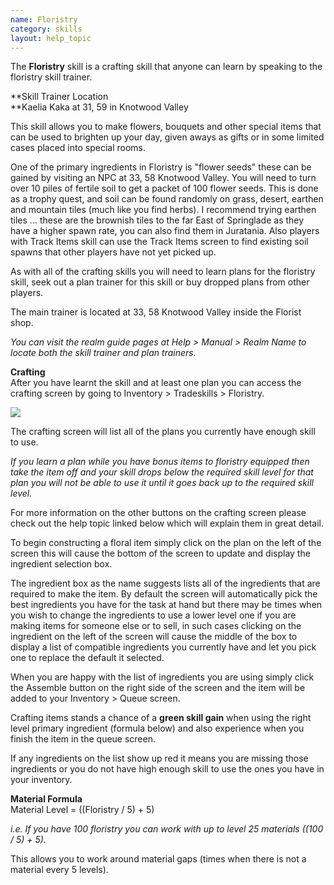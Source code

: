 ```yaml
---
name: Floristry
category: skills
layout: help_topic
---
```

The **Floristry** skill is a crafting skill that anyone can learn by speaking to the floristry skill trainer.

**Skill Trainer Location  
**Kaelia Kaka at 31, 59 in Knotwood Valley

This skill allows you to make flowers, bouquets and other special items that can be used to brighten up your day, given aways as gifts or in some limited cases placed into special rooms.

One of the primary ingredients in Floristry is "flower seeds" these can be gained by visiting an NPC at 33, 58 Knotwood Valley. You will need to turn over 10 piles of fertile soil to get a packet of 100 flower seeds. This is done as a trophy quest, and soil can be found randomly on grass, desert, earthen and mountain tiles (much like you find herbs). I recommend trying earthen tiles ... these are the brownish tiles to the far East of Springlade as they have a higher spawn rate, you can also find them in Juratania. Also players with Track Items skill can use the Track Items screen to find existing soil spawns that other players have not yet picked up.

As with all of the crafting skills you will need to learn plans for the floristry skill, seek out a plan trainer for this skill or buy dropped plans from other players.  
  
The main trainer is located at 33, 58 Knotwood Valley inside the Florist shop.

_You can visit the realm guide pages at Help > Manual > Realm Name to locate both the skill trainer and plan trainers._

**Crafting**  
After you have learnt the skill and at least one plan you can access the crafting screen by going to Inventory > Tradeskills > Floristry.

[![](https://lohcdn.com/images/t_stonemasonry.jpg)](https://lohcdn.com/images/stonemasonry.jpg)

The crafting screen will list all of the plans you currently have enough skill to use.

_If you learn a plan while you have bonus items to floristry equipped then take the item off and your skill drops below the required skill level for that plan you will not be able to use it until it goes back up to the required skill level._

For more information on the other buttons on the crafting screen please check out the help topic linked below which will explain them in great detail.

To begin constructing a floral item simply click on the plan on the left of the screen this will cause the bottom of the screen to update and display the ingredient selection box.

The ingredient box as the name suggests lists all of the ingredients that are required to make the item. By default the screen will automatically pick the best ingredients you have for the task at hand but there may be times when you wish to change the ingredients to use a lower level one if you are making items for someone else or to sell, in such cases clicking on the ingredient on the left of the screen will cause the middle of the box to display a list of compatible ingredients you currently have and let you pick one to replace the default it selected.

When you are happy with the list of ingredients you are using simply click the Assemble button on the right side of the screen and the item will be added to your Inventory > Queue screen.

Crafting items stands a chance of a **green skill gain** when using the right level primary ingredient (formula below) and also experience when you finish the item in the queue screen.

If any ingredients on the list show up red it means you are missing those ingredients or you do not have high enough skill to use the ones you have in your inventory.

**Material Formula**  
Material Level = ((Floristry / 5) + 5)

_i.e. If you have 100 floristry you can work with up to level 25 materials ((100 / 5) + 5)._

This allows you to work around material gaps (times when there is not a material every 5 levels).